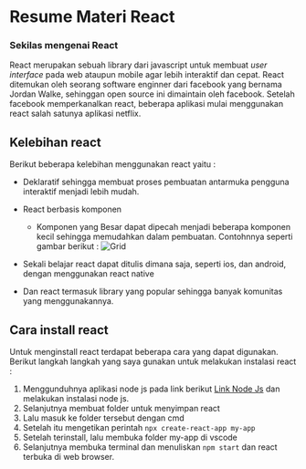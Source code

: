 # Resume Materi React 

### Sekilas mengenai React 
React merupakan sebuah library dari javascript untuk membuat *user interface* pada web ataupun mobile agar lebih interaktif dan cepat. React ditemukan oleh seorang software enginner dari facebook yang bernama Jordan Walke, sehinggan open source ini dimaintain oleh facebook. Setelah facebook memperkanalkan react, beberapa aplikasi mulai menggunakan react salah satunya aplikasi netflix. 

## Kelebihan react 
Berikut beberapa kelebihan menggunakan react yaitu :
- Deklaratif sehingga membuat  proses pembuatan antarmuka pengguna interaktif menjadi lebih mudah.
- React berbasis komponen

    - Komponen yang Besar dapat dipecah menjadi beberapa komponen kecil sehingga memudahkan dalam pembuatan. 
    Contohnnya seperti gambar berikut :
    ![Grid](https://www.petanikode.com/img/react/komponen/komponen.png)

- Sekali belajar react dapat ditulis dimana saja, seperti ios, dan android, dengan menggunakan react native
- Dan react termasuk library yang popular sehingga banyak komunitas yang menggunakannya.



## Cara install react
Untuk menginstall react terdapat beberapa cara yang dapat digunakan. Berikut langkah langkah yang saya gunakan untuk melakukan instalasi react : 
1. Menggunduhnya aplikasi node js pada link berikut [Link Node Js](https://nodejs.org/en/) dan melakukan instalasi node js. 
2. Selanjutnya membuat folder untuk menyimpan react 
3. Lalu masuk ke folder tersebut dengan cmd
4. Setelah itu mengetikan perintah `npx create-react-app my-app` 
5. Setelah terinstall, lalu membuka folder my-app di vscode
6. Selanjutnya membuka terminal dan menuliskan `npm start` dan react terbuka di web browser. 